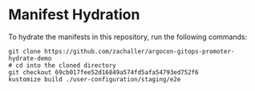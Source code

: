 # Manifest Hydration

To hydrate the manifests in this repository, run the following commands:

```shell
git clone https://github.com/zachaller/argocon-gitops-promoter-hydrate-demo
# cd into the cloned directory
git checkout 69cb017fee52d16849a574fd5afa54793ed752f6
kustomize build ./user-configuration/staging/e2e
```
